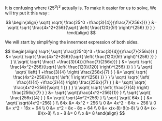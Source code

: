 It is confusing where $(25^0)^3$ actually is. To make it easier for us to solve, We will try put it this way :

$$
\begin{align}
\sqrt{ \sqrt{  \frac{25^0  +\frac{3}{4}}{\frac{7}{256x}}} } &= \sqrt{ \sqrt{ \frac{4x^2+256}{\sqrt{ \left( \frac{120}{5!} \right)^{256} }} } }
\end{align}
$$

We will start by simplifying the innermost expression of both sides.

$$
\begin{align}
\sqrt{ \sqrt{  \frac{(25^0)^3  +\frac{3}{4}}{\frac{7}{256x}}} } &= \sqrt{ \sqrt{ \frac{4x^2+256}{\sqrt{ \left( \frac{120}{5!} \right)^{256} }} } } \\
\sqrt{ \sqrt{  \frac{1  +\frac{3}{4}}{\frac{7}{256x}}} } &= \sqrt{ \sqrt{ \frac{4x^2+256}{\sqrt{ \left( \frac{120}{120} \right)^{256} }} } } \\
\sqrt{ \sqrt{  \left( 1  +\frac{3}{4} \right) \frac{256x}{7} } } &= \sqrt{ \sqrt{ \frac{4x^2+256}{\sqrt{ \left( 1 \right)^{256} }} } } \\
\sqrt{ \sqrt{  \left( \frac{4}{4}  +\frac{3}{4} \right) \frac{256x}{7} } } &= \sqrt{ \sqrt{ \frac{4x^2+256}{\sqrt{ 1 }} } } \\
\sqrt{ \sqrt{  \left( \frac{7}{4} \right) \frac{256x}{7} } } &= \sqrt{ \sqrt{\frac{4x^2+256}{1}} } \\
\sqrt{ \sqrt{  \frac{256x}{4} } } &= \sqrt{ \sqrt{4x^2+256} } \\
\sqrt{ \sqrt{  64x } } &= \sqrt{ \sqrt{4x^2+256} } \\
64x &= 4x^2 + 256 \\
0 &= 4x^2 - 64x + 256 \\
0 &= x^2 - 16x + 64 \\
0 &= x^2 - 8x - 8x + 64 \\
0 &= x(x-8)-8(x-8) \\
0 &= (x-8)(x-8) \\
x - 8 &= 0 \\
x &= 8
\end{align}
$$
